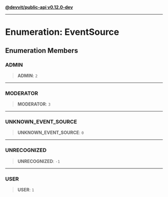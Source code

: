 [**@devvit/public-api v0.12.0-dev**](../README.md)

---

# Enumeration: EventSource

## Enumeration Members

<a id="admin"></a>

### ADMIN

> **ADMIN**: `2`

---

<a id="moderator"></a>

### MODERATOR

> **MODERATOR**: `3`

---

<a id="unknown_event_source"></a>

### UNKNOWN_EVENT_SOURCE

> **UNKNOWN_EVENT_SOURCE**: `0`

---

<a id="unrecognized"></a>

### UNRECOGNIZED

> **UNRECOGNIZED**: `-1`

---

<a id="user"></a>

### USER

> **USER**: `1`
